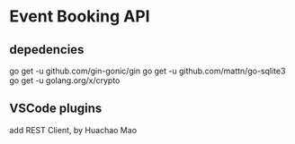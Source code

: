 # Event Booking API

## depedencies

go get -u github.com/gin-gonic/gin
go get -u github.com/mattn/go-sqlite3
go get -u golang.org/x/crypto

## VSCode plugins

add REST Client, by Huachao Mao